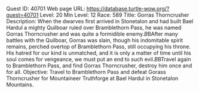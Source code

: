 Quest ID: 40701
Web page URL: https://database.turtle-wow.org/?quest=40701
Level: 20
Min Level: 12
Race: 589
Title: Gorras Thorncrusher
Description: When the dwarves first arrived in Stonetalon and had built Bael Hardul a mighty Quilboar ruled over Bramblethorn Pass, he was named Gorras Thorncrusher and was quite a formidible enemy.$B$BAfter many battles with the Quilboar, Gorras was slain, though his indomitable spirit remains, perched overtop of Bramblethorn Pass, still occupying his throne. His hatred for our kind is unmatched, and it is only a matter of time until his soul comes for vengeance, we must put an end to such evil.$B$BTravel again to Bramblethorn Pass, and find Gorras Thorncrusher, destroy him once and for all.
Objective: Travel to Bramblethorn Pass and defeat Gorass Thorncrusher for Mountaineer Truthforge at Bael Hardul in Stonetalon Mountains.
